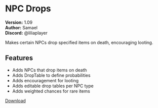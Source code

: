# NPC Drops

**Version:** 1.09  
**Author:** Samael  
**Discord:** @liliaplayer  

Makes certain NPCs drop specified items on death, encouraging looting.

## Features

- Adds NPCs that drop items on death
- Adds DropTable to define probabilities
- Adds encouragement for looting
- Adds editable drop tables per NPC type
- Adds weighted chances for rare items

[Download](https://github.com/LiliaFramework/Modules/raw/refs/heads/gh-pages/npcdrop.zip)
